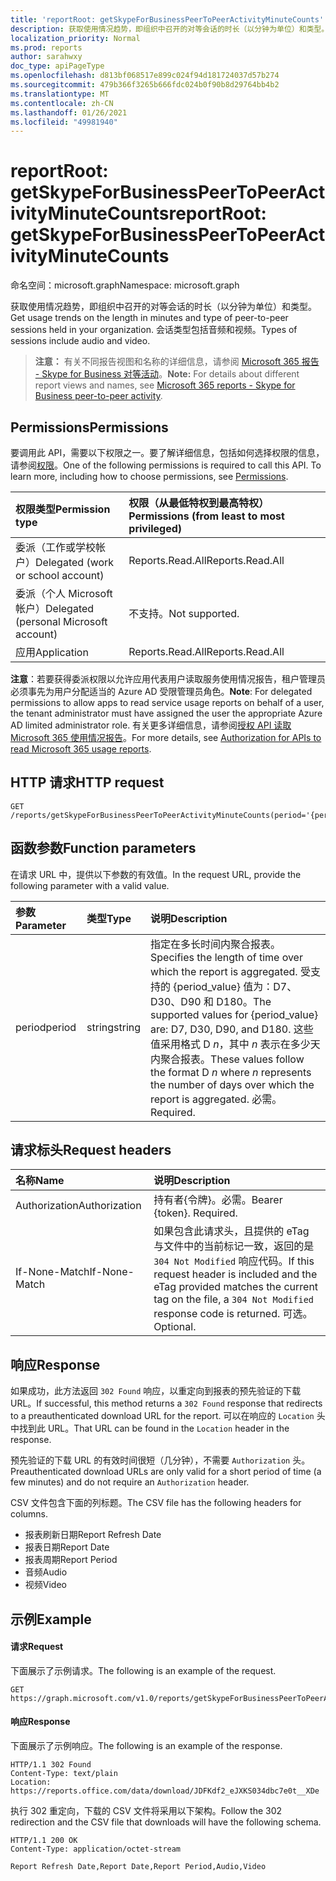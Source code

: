 ```yaml
---
title: 'reportRoot: getSkypeForBusinessPeerToPeerActivityMinuteCounts'
description: 获取使用情况趋势，即组织中召开的对等会话的时长（以分钟为单位）和类型。 会话类型包括音频和视频。
localization_priority: Normal
ms.prod: reports
author: sarahwxy
doc_type: apiPageType
ms.openlocfilehash: d813bf068517e899c024f94d181724037d57b274
ms.sourcegitcommit: 479b366f3265b666fdc024b0f90b8d29764bb4b2
ms.translationtype: MT
ms.contentlocale: zh-CN
ms.lasthandoff: 01/26/2021
ms.locfileid: "49981940"
---
```

# <a name="reportroot-getskypeforbusinesspeertopeeractivityminutecounts"></a><span data-ttu-id="6d250-104">reportRoot: getSkypeForBusinessPeerToPeerActivityMinuteCounts</span><span class="sxs-lookup"><span data-stu-id="6d250-104">reportRoot: getSkypeForBusinessPeerToPeerActivityMinuteCounts</span></span>

<span data-ttu-id="6d250-105">命名空间：microsoft.graph</span><span class="sxs-lookup"><span data-stu-id="6d250-105">Namespace: microsoft.graph</span></span>

<span data-ttu-id="6d250-106">获取使用情况趋势，即组织中召开的对等会话的时长（以分钟为单位）和类型。</span><span class="sxs-lookup"><span data-stu-id="6d250-106">Get usage trends on the length in minutes and type of peer-to-peer sessions held in your organization.</span></span> <span data-ttu-id="6d250-107">会话类型包括音频和视频。</span><span class="sxs-lookup"><span data-stu-id="6d250-107">Types of sessions include audio and video.</span></span>

> <span data-ttu-id="6d250-108">**注意：** 有关不同报告视图和名称的详细信息，请参阅 [Microsoft 365 报告 - Skype for Business 对等活动](https://support.office.com/client/Skype-for-Business-Online-peertopeer-activity-d3b2d569-4ee9-44b8-92bf-d518142f0713)。</span><span class="sxs-lookup"><span data-stu-id="6d250-108">**Note:** For details about different report views and names, see [Microsoft 365 reports - Skype for Business peer-to-peer activity](https://support.office.com/client/Skype-for-Business-Online-peertopeer-activity-d3b2d569-4ee9-44b8-92bf-d518142f0713).</span></span>

## <a name="permissions"></a><span data-ttu-id="6d250-109">Permissions</span><span class="sxs-lookup"><span data-stu-id="6d250-109">Permissions</span></span>

<span data-ttu-id="6d250-p103">要调用此 API，需要以下权限之一。要了解详细信息，包括如何选择权限的信息，请参阅[权限](/graph/permissions-reference)。</span><span class="sxs-lookup"><span data-stu-id="6d250-p103">One of the following permissions is required to call this API. To learn more, including how to choose permissions, see [Permissions](/graph/permissions-reference).</span></span>

| <span data-ttu-id="6d250-112">权限类型</span><span class="sxs-lookup"><span data-stu-id="6d250-112">Permission type</span></span>                        | <span data-ttu-id="6d250-113">权限（从最低特权到最高特权）</span><span class="sxs-lookup"><span data-stu-id="6d250-113">Permissions (from least to most privileged)</span></span> |
| :------------------------------------- | :--------------------------------------- |
| <span data-ttu-id="6d250-114">委派（工作或学校帐户）</span><span class="sxs-lookup"><span data-stu-id="6d250-114">Delegated (work or school account)</span></span>     | <span data-ttu-id="6d250-115">Reports.Read.All</span><span class="sxs-lookup"><span data-stu-id="6d250-115">Reports.Read.All</span></span>                         |
| <span data-ttu-id="6d250-116">委派（个人 Microsoft 帐户）</span><span class="sxs-lookup"><span data-stu-id="6d250-116">Delegated (personal Microsoft account)</span></span> | <span data-ttu-id="6d250-117">不支持。</span><span class="sxs-lookup"><span data-stu-id="6d250-117">Not supported.</span></span>                           |
| <span data-ttu-id="6d250-118">应用</span><span class="sxs-lookup"><span data-stu-id="6d250-118">Application</span></span>                            | <span data-ttu-id="6d250-119">Reports.Read.All</span><span class="sxs-lookup"><span data-stu-id="6d250-119">Reports.Read.All</span></span>                         |

<span data-ttu-id="6d250-120">**注意**：若要获得委派权限以允许应用代表用户读取服务使用情况报告，租户管理员必须事先为用户分配适当的 Azure AD 受限管理员角色。</span><span class="sxs-lookup"><span data-stu-id="6d250-120">**Note**: For delegated permissions to allow apps to read service usage reports on behalf of a user, the tenant administrator must have assigned the user the appropriate Azure AD limited administrator role.</span></span> <span data-ttu-id="6d250-121">有关更多详细信息，请参阅[授权 API 读取 Microsoft 365 使用情况报告](/graph/reportroot-authorization)。</span><span class="sxs-lookup"><span data-stu-id="6d250-121">For more details, see [Authorization for APIs to read Microsoft 365 usage reports](/graph/reportroot-authorization).</span></span>

## <a name="http-request"></a><span data-ttu-id="6d250-122">HTTP 请求</span><span class="sxs-lookup"><span data-stu-id="6d250-122">HTTP request</span></span>


<!-- { "blockType": "ignored" } --> 

```http
GET /reports/getSkypeForBusinessPeerToPeerActivityMinuteCounts(period='{period_value}')
```

## <a name="function-parameters"></a><span data-ttu-id="6d250-123">函数参数</span><span class="sxs-lookup"><span data-stu-id="6d250-123">Function parameters</span></span>

<span data-ttu-id="6d250-124">在请求 URL 中，提供以下参数的有效值。</span><span class="sxs-lookup"><span data-stu-id="6d250-124">In the request URL, provide the following parameter with a valid value.</span></span>

| <span data-ttu-id="6d250-125">参数</span><span class="sxs-lookup"><span data-stu-id="6d250-125">Parameter</span></span> | <span data-ttu-id="6d250-126">类型</span><span class="sxs-lookup"><span data-stu-id="6d250-126">Type</span></span>   | <span data-ttu-id="6d250-127">说明</span><span class="sxs-lookup"><span data-stu-id="6d250-127">Description</span></span>                              |
| :-------- | :----- | :--------------------------------------- |
| <span data-ttu-id="6d250-128">period</span><span class="sxs-lookup"><span data-stu-id="6d250-128">period</span></span>    | <span data-ttu-id="6d250-129">string</span><span class="sxs-lookup"><span data-stu-id="6d250-129">string</span></span> | <span data-ttu-id="6d250-130">指定在多长时间内聚合报表。</span><span class="sxs-lookup"><span data-stu-id="6d250-130">Specifies the length of time over which the report is aggregated.</span></span> <span data-ttu-id="6d250-131">受支持的 {period_value} 值为：D7、D30、D90 和 D180。</span><span class="sxs-lookup"><span data-stu-id="6d250-131">The supported values for {period_value} are: D7, D30, D90, and D180.</span></span> <span data-ttu-id="6d250-132">这些值采用格式 D *n*，其中 *n* 表示在多少天内聚合报表。</span><span class="sxs-lookup"><span data-stu-id="6d250-132">These values follow the format D *n* where *n* represents the number of days over which the report is aggregated.</span></span> <span data-ttu-id="6d250-133">必需。</span><span class="sxs-lookup"><span data-stu-id="6d250-133">Required.</span></span> |

## <a name="request-headers"></a><span data-ttu-id="6d250-134">请求标头</span><span class="sxs-lookup"><span data-stu-id="6d250-134">Request headers</span></span>

| <span data-ttu-id="6d250-135">名称</span><span class="sxs-lookup"><span data-stu-id="6d250-135">Name</span></span>          | <span data-ttu-id="6d250-136">说明</span><span class="sxs-lookup"><span data-stu-id="6d250-136">Description</span></span>                              |
| :------------ | :--------------------------------------- |
| <span data-ttu-id="6d250-137">Authorization</span><span class="sxs-lookup"><span data-stu-id="6d250-137">Authorization</span></span> | <span data-ttu-id="6d250-p106">持有者{令牌}。必需。</span><span class="sxs-lookup"><span data-stu-id="6d250-p106">Bearer {token}. Required.</span></span>                |
| <span data-ttu-id="6d250-140">If-None-Match</span><span class="sxs-lookup"><span data-stu-id="6d250-140">If-None-Match</span></span> | <span data-ttu-id="6d250-141">如果包含此请求头，且提供的 eTag 与文件中的当前标记一致，返回的是 `304 Not Modified` 响应代码。</span><span class="sxs-lookup"><span data-stu-id="6d250-141">If this request header is included and the eTag provided matches the current tag on the file, a `304 Not Modified` response code is returned.</span></span> <span data-ttu-id="6d250-142">可选。</span><span class="sxs-lookup"><span data-stu-id="6d250-142">Optional.</span></span> |

## <a name="response"></a><span data-ttu-id="6d250-143">响应</span><span class="sxs-lookup"><span data-stu-id="6d250-143">Response</span></span>

<span data-ttu-id="6d250-144">如果成功，此方法返回 `302 Found` 响应，以重定向到报表的预先验证的下载 URL。</span><span class="sxs-lookup"><span data-stu-id="6d250-144">If successful, this method returns a `302 Found` response that redirects to a preauthenticated download URL for the report.</span></span> <span data-ttu-id="6d250-145">可以在响应的 `Location` 头中找到此 URL。</span><span class="sxs-lookup"><span data-stu-id="6d250-145">That URL can be found in the `Location` header in the response.</span></span>

<span data-ttu-id="6d250-146">预先验证的下载 URL 的有效时间很短（几分钟），不需要 `Authorization` 头。</span><span class="sxs-lookup"><span data-stu-id="6d250-146">Preauthenticated download URLs are only valid for a short period of time (a few minutes) and do not require an `Authorization` header.</span></span>

<span data-ttu-id="6d250-147">CSV 文件包含下面的列标题。</span><span class="sxs-lookup"><span data-stu-id="6d250-147">The CSV file has the following headers for columns.</span></span>

- <span data-ttu-id="6d250-148">报表刷新日期</span><span class="sxs-lookup"><span data-stu-id="6d250-148">Report Refresh Date</span></span>
- <span data-ttu-id="6d250-149">报表日期</span><span class="sxs-lookup"><span data-stu-id="6d250-149">Report Date</span></span>
- <span data-ttu-id="6d250-150">报表周期</span><span class="sxs-lookup"><span data-stu-id="6d250-150">Report Period</span></span>
- <span data-ttu-id="6d250-151">音频</span><span class="sxs-lookup"><span data-stu-id="6d250-151">Audio</span></span>
- <span data-ttu-id="6d250-152">视频</span><span class="sxs-lookup"><span data-stu-id="6d250-152">Video</span></span>

## <a name="example"></a><span data-ttu-id="6d250-153">示例</span><span class="sxs-lookup"><span data-stu-id="6d250-153">Example</span></span>

#### <a name="request"></a><span data-ttu-id="6d250-154">请求</span><span class="sxs-lookup"><span data-stu-id="6d250-154">Request</span></span>

<span data-ttu-id="6d250-155">下面展示了示例请求。</span><span class="sxs-lookup"><span data-stu-id="6d250-155">The following is an example of the request.</span></span>


<!--{
  "blockType": "ignored",
  "isComposable": true,
  "name": "reportroot_getskypeforbusinesspeertopeeractivityminutecounts"
}-->

```msgraph-interactive
GET https://graph.microsoft.com/v1.0/reports/getSkypeForBusinessPeerToPeerActivityMinuteCounts(period='D7')
```


#### <a name="response"></a><span data-ttu-id="6d250-156">响应</span><span class="sxs-lookup"><span data-stu-id="6d250-156">Response</span></span>

<span data-ttu-id="6d250-157">下面展示了示例响应。</span><span class="sxs-lookup"><span data-stu-id="6d250-157">The following is an example of the response.</span></span>

<!-- {
  "blockType": "response",
  "truncated": true,
  "@odata.type": "microsoft.graph.report"
} -->

```http
HTTP/1.1 302 Found
Content-Type: text/plain
Location: https://reports.office.com/data/download/JDFKdf2_eJXKS034dbc7e0t__XDe
```

<span data-ttu-id="6d250-158">执行 302 重定向，下载的 CSV 文件将采用以下架构。</span><span class="sxs-lookup"><span data-stu-id="6d250-158">Follow the 302 redirection and the CSV file that downloads will have the following schema.</span></span>

<!-- { "blockType": "ignored" } --> 

```http
HTTP/1.1 200 OK
Content-Type: application/octet-stream

Report Refresh Date,Report Date,Report Period,Audio,Video
```
<!-- uuid: 8fcb5dbc-d5aa-4681-8e31-b001d5168d79 
2015-10-25 14:57:30 UTC -->
<!-- {
  "type": "#page.annotation",
  "description": "Example",
  "keywords": "",
  "section": "documentation",
  "tocPath": "",
  "suppressions": [
  ]
}-->


